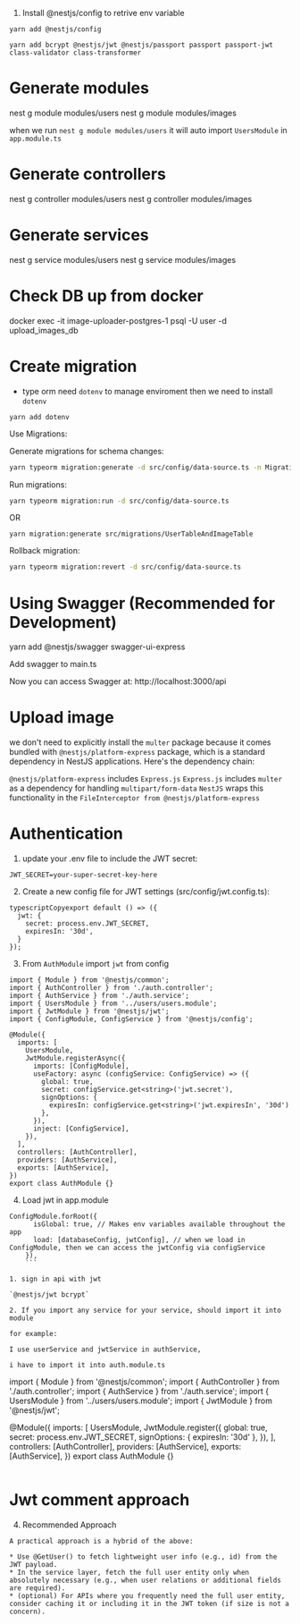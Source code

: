 1. Install @nestjs/config to retrive env variable

`yarn add @nestjs/config`

`yarn add bcrypt @nestjs/jwt @nestjs/passport passport passport-jwt class-validator class-transformer`

# Generate modules

nest g module modules/users
nest g module modules/images

when we run `nest g module modules/users` it will auto import `UsersModule` in `app.module.ts`

# Generate controllers

nest g controller modules/users
nest g controller modules/images

# Generate services

nest g service modules/users
nest g service modules/images

# Check DB up from docker

docker exec -it image-uploader-postgres-1 psql -U user -d upload_images_db

# Create migration

- type orm need `dotenv` to manage enviroment then we need to install `dotenv`

`yarn add dotenv`

Use Migrations:

Generate migrations for schema changes:

```bash
yarn typeorm migration:generate -d src/config/data-source.ts -n MigrationName
```

Run migrations:

```bash
yarn typeorm migration:run -d src/config/data-source.ts
```

OR

```
yarn migration:generate src/migrations/UserTableAndImageTable
```

Rollback migration:

```bash
yarn typeorm migration:revert -d src/config/data-source.ts
```

# Using Swagger (Recommended for Development)

yarn add @nestjs/swagger swagger-ui-express

Add swagger to main.ts

Now you can access Swagger at: http://localhost:3000/api

# Upload image

we don't need to explicitly install the `multer` package because it comes bundled with `@nestjs/platform-express` package, which is a standard dependency in NestJS applications.
Here's the dependency chain:

`@nestjs/platform-express` includes `Express.js`
`Express.js` includes `multer` as a dependency for handling `multipart/form-data`
`NestJS` wraps this functionality in the `FileInterceptor from @nestjs/platform-express`

# Authentication

1. update your .env file to include the JWT secret:

`JWT_SECRET=your-super-secret-key-here`

2. Create a new config file for JWT settings (src/config/jwt.config.ts):

```
typescriptCopyexport default () => ({
  jwt: {
    secret: process.env.JWT_SECRET,
    expiresIn: '30d',
  }
});
```

3. From `AuthModule` import `jwt` from config

```
import { Module } from '@nestjs/common';
import { AuthController } from './auth.controller';
import { AuthService } from './auth.service';
import { UsersModule } from '../users/users.module';
import { JwtModule } from '@nestjs/jwt';
import { ConfigModule, ConfigService } from '@nestjs/config';

@Module({
  imports: [
    UsersModule,
    JwtModule.registerAsync({
      imports: [ConfigModule],
      useFactory: async (configService: ConfigService) => ({
        global: true,
        secret: configService.get<string>('jwt.secret'),
        signOptions: {
          expiresIn: configService.get<string>('jwt.expiresIn', '30d')
        },
      }),
      inject: [ConfigService],
    }),
  ],
  controllers: [AuthController],
  providers: [AuthService],
  exports: [AuthService],
})
export class AuthModule {}
```

4. Load jwt in app.module

````
ConfigModule.forRoot({
      isGlobal: true, // Makes env variables available throughout the app
      load: [databaseConfig, jwtConfig], // when we load in ConfigModule, then we can access the jwtConfig via configService
    }),
    ```

1. sign in api with jwt

`@nestjs/jwt bcrypt`

2. If you import any service for your service, should import it into module

for example:

I use userService and jwtService in authService,

i have to import it into auth.module.ts

````

import { Module } from '@nestjs/common';
import { AuthController } from './auth.controller';
import { AuthService } from './auth.service';
import { UsersModule } from '../users/users.module';
import { JwtModule } from '@nestjs/jwt';

@Module({
imports: [
UsersModule,
JwtModule.register({
global: true,
secret: process.env.JWT_SECRET,
signOptions: { expiresIn: '30d' },
}),
],
controllers: [AuthController],
providers: [AuthService],
exports: [AuthService],
})
export class AuthModule {}

```

```

# Jwt comment approach

4. Recommended Approach

```
A practical approach is a hybrid of the above:

* Use @GetUser() to fetch lightweight user info (e.g., id) from the JWT payload.
* In the service layer, fetch the full user entity only when absolutely necessary (e.g., when user relations or additional fields are required).
* (optional) For APIs where you frequently need the full user entity, consider caching it or including it in the JWT token (if size is not a concern).
```
